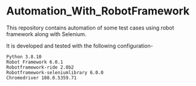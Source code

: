 # Automation_With_RobotFramework

This repository contains automation of some test cases using robot framework along with Selenium.

It is developed and tested with the following configuration-

	Python 3.8.10
	Robot Framework 6.0.1
	Robotframework-ride 2.0b2
	Robotframework-seleniumlibrary 6.0.0
	Chromedriver 108.0.5359.71

